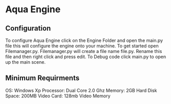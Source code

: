 # Aqua Engine
## Configuration
To configure Aqua Engine click on the Engine Folder and open the main.py file this will configure the engine onto your machine. To get started open Filemanager.py. Filemanager.py will create a file name file.py. Rename this file and then right click and press edit. To Debug code click main.py to open up the main scene.

## Minimum Requirments
OS: Windows Xp
Processor: Dual Core 2.0 Ghz
Memory: 2GB
Hard Disk Space: 200MB
Video Card: 128mb Video Memory


